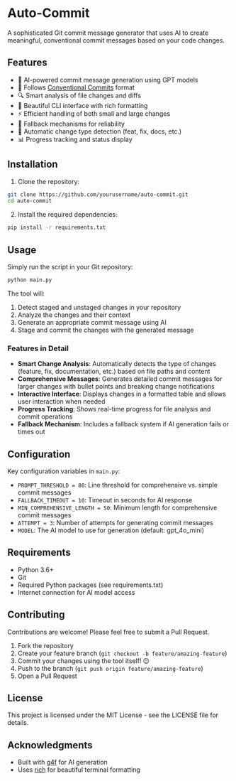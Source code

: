 # Auto-Commit

A sophisticated Git commit message generator that uses AI to create meaningful, conventional commit messages based on your code changes.

## Features

- 🤖 AI-powered commit message generation using GPT models
- 📝 Follows [Conventional Commits](https://www.conventionalcommits.org/) format
- 🔍 Smart analysis of file changes and diffs
- 🎨 Beautiful CLI interface with rich formatting
- ⚡ Efficient handling of both small and large changes
- 🔄 Fallback mechanisms for reliability
- 🎯 Automatic change type detection (feat, fix, docs, etc.)
- 📊 Progress tracking and status display

## Installation

1. Clone the repository:
```bash
git clone https://github.com/yourusername/auto-commit.git
cd auto-commit
```

2. Install the required dependencies:
```bash
pip install -r requirements.txt
```

## Usage

Simply run the script in your Git repository:

```bash
python main.py
```

The tool will:
1. Detect staged and unstaged changes in your repository
2. Analyze the changes and their context
3. Generate an appropriate commit message using AI
4. Stage and commit the changes with the generated message

### Features in Detail

- **Smart Change Analysis**: Automatically detects the type of changes (feature, fix, documentation, etc.) based on file paths and content
- **Comprehensive Messages**: Generates detailed commit messages for larger changes with bullet points and breaking change notifications
- **Interactive Interface**: Displays changes in a formatted table and allows user interaction when needed
- **Progress Tracking**: Shows real-time progress for file analysis and commit operations
- **Fallback Mechanism**: Includes a fallback system if AI generation fails or times out

## Configuration

Key configuration variables in `main.py`:

- `PROMPT_THRESHOLD = 80`: Line threshold for comprehensive vs. simple commit messages
- `FALLBACK_TIMEOUT = 10`: Timeout in seconds for AI response
- `MIN_COMPREHENSIVE_LENGTH = 50`: Minimum length for comprehensive commit messages
- `ATTEMPT = 3`: Number of attempts for generating commit messages
- `MODEL`: The AI model to use for generation (default: gpt_4o_mini)

## Requirements

- Python 3.6+
- Git
- Required Python packages (see requirements.txt)
- Internet connection for AI model access

## Contributing

Contributions are welcome! Please feel free to submit a Pull Request.

1. Fork the repository
2. Create your feature branch (`git checkout -b feature/amazing-feature`)
3. Commit your changes using the tool itself! 😉
4. Push to the branch (`git push origin feature/amazing-feature`)
5. Open a Pull Request

## License

This project is licensed under the MIT License - see the LICENSE file for details.

## Acknowledgments

- Built with [g4f](https://github.com/xtekky/gpt4free) for AI generation
- Uses [rich](https://github.com/Textualize/rich) for beautiful terminal formatting
